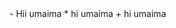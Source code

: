 <!--*Hyee This is me Sharmeen Fatima* (single Staric *Italic*)
**Hyee This is me Sharmeen Fatima** (Double Staric **BOLD** )
# Hyee This is me Sharmeen Fatima (Hachtag if one so Implement (H1 heading 1 in HTML) IF IT'S MORE THAN 1 SO IT'S ALSO IMPLIMANET LIKE HIGHDING IN HTML. 
> Hyee This is me Sharmeen Fatima (it's output like simple and easy code).
# Hyee This is me Sharmeen Fatima (H1 Heading 1)
## Hyee This is me Sharmeen Fatima (H2 Heading 2)
### Hyee This is me Sharmeen Fatima (H3 Heading 3)
#### Hyee This is me Sharmeen Fatima (H4 Heading 4)
##### Hyee This is me Sharmeen Fatima (H5 Heading 5)
###### Hyee This is me Sharmeen Fatima (H6 Heading 6)--!>


- Hii umaima
* hi umaima
+ hi umaima




